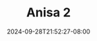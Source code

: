 --- 
title: "Anisa 2"
description: "video   Anisa 2 simontok full vidio terbaru"
date: 2024-09-28T21:52:27-08:00
file_code: "vfrhv103a9ut"
draft: false
cover: "lp2r77vqohezdzy5.jpg"
tags: ["Anisa", "bokep-indo", "bokep-viral", "bokep-ig"]
length: 92
fld_id: "1390201"
foldername: "Anisa"
categories: ["Anisa"]
views: 74
---